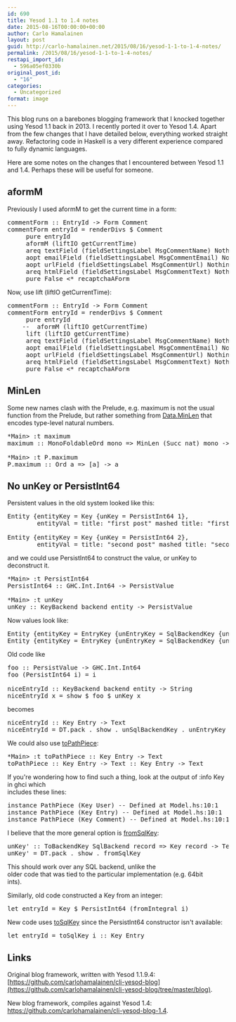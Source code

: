 ```yaml
---
id: 690
title: Yesod 1.1 to 1.4 notes
date: 2015-08-16T00:00:00+00:00
author: Carlo Hamalainen
layout: post
guid: http://carlo-hamalainen.net/2015/08/16/yesod-1-1-to-1-4-notes/
permalink: /2015/08/16/yesod-1-1-to-1-4-notes/
restapi_import_id:
  - 596a05ef0330b
original_post_id:
  - "16"
categories:
  - Uncategorized
format: image
---
```

This blog runs on a barebones blogging framework that I knocked together using Yesod 1.1 back in 2013. I recently ported it over to Yesod 1.4. Apart from the few changes that I have detailed below, everything worked straight away. Refactoring code in Haskell is a very different experience compared to fully dynamic languages. 

Here are some notes on the changes that I encountered between Yesod 1.1 and 1.4. Perhaps these will be useful for someone. 

## aformM

Previously I used aformM to get the current time in a form: 

<pre>commentForm :: EntryId -> Form Comment
commentForm entryId = renderDivs $ Comment
     pure entryId
     aformM (liftIO getCurrentTime)
     areq textField (fieldSettingsLabel MsgCommentName) Nothing
     aopt emailField (fieldSettingsLabel MsgCommentEmail) Nothing
     aopt urlField (fieldSettingsLabel MsgCommentUrl) Nothing
     areq htmlField (fieldSettingsLabel MsgCommentText) Nothing
     pure False <* recaptchaAForm
</pre>

Now, use lift (liftIO getCurrentTime): 

<pre>commentForm :: EntryId -> Form Comment
commentForm entryId = renderDivs $ Comment
     pure entryId
    --  aformM (liftIO getCurrentTime)
     lift (liftIO getCurrentTime)
     areq textField (fieldSettingsLabel MsgCommentName) Nothing
     aopt emailField (fieldSettingsLabel MsgCommentEmail) Nothing
     aopt urlField (fieldSettingsLabel MsgCommentUrl) Nothing
     areq htmlField (fieldSettingsLabel MsgCommentText) Nothing
     pure False <* recaptchaAForm
</pre>

## MinLen

Some new names clash with the Prelude, e.g. maximum is not the usual function from the Prelude, but rather something from [Data.MinLen](http://hackage.haskell.org/package/mono-traversable-0.9.2.1/docs/Data-MinLen.html) that encodes type-level natural numbers. 

<pre>*Main> :t maximum
maximum :: MonoFoldableOrd mono => MinLen (Succ nat) mono -> Element mono

*Main> :t P.maximum
P.maximum :: Ord a => [a] -> a
</pre>

## No unKey or PersistInt64

Persistent values in the old system looked like this: 

<pre>Entity {entityKey = Key {unKey = PersistInt64 1},
        entityVal = title: "first post" mashed title: "first-post" year: 2015 month: 8 day: 14 content: "Hi there!" visible: False}

Entity {entityKey = Key {unKey = PersistInt64 2},
        entityVal = title: "second post" mashed title: "second-post" year: 2015 month: 8 day: 14 content: "Hi there! Do de dah!" visible: False}
</pre>

and we could use PersistInt64 to construct the value, or unKey to deconstruct it. 

<pre>*Main> :t PersistInt64
PersistInt64 :: GHC.Int.Int64 -> PersistValue

*Main> :t unKey
unKey :: KeyBackend backend entity -> PersistValue
</pre>

Now values look like: 

<pre>Entity {entityKey = EntryKey {unEntryKey = SqlBackendKey {unSqlBackendKey = 1}}, entityVal = "first post"}
Entity {entityKey = EntryKey {unEntryKey = SqlBackendKey {unSqlBackendKey = 2}}, entityVal = "second post"}
</pre>

Old code like 

<pre>foo :: PersistValue -> GHC.Int.Int64
foo (PersistInt64 i) = i

niceEntryId :: KeyBackend backend entity -> String
niceEntryId x = show $ foo $ unKey x
</pre>

becomes

<pre>niceEntryId :: Key Entry -> Text
niceEntryId = DT.pack . show . unSqlBackendKey . unEntryKey
</pre>

We could also use [toPathPiece](http://hackage.haskell.org/package/path-pieces-0.2.0/docs/Web-PathPieces.html#v:toPathPiece): 

<pre>*Main> :t toPathPiece :: Key Entry -> Text
toPathPiece :: Key Entry -> Text :: Key Entry -> Text
</pre>

If you're wondering how to find such a thing, look at the output of :info Key in ghci which  
includes these lines:

<pre>instance PathPiece (Key User) -- Defined at Model.hs:10:1
instance PathPiece (Key Entry) -- Defined at Model.hs:10:1
instance PathPiece (Key Comment) -- Defined at Model.hs:10:1
</pre>

I believe that the more general option is [fromSqlKey](http://hackage.haskell.org/package/persistent-2.1.6/docs/Database-Persist-Sql.html#v:fromSqlKey): 

<pre>unKey' :: ToBackendKey SqlBackend record => Key record -> Text
unKey' = DT.pack . show . fromSqlKey
</pre>

This should work over any SQL backend, unlike the  
older code that was tied to the particular implementation (e.g. 64bit  
ints). 

Similarly, old code constructed a Key from an integer: 

<pre>let entryId = Key $ PersistInt64 (fromIntegral i)
</pre>

New code uses [toSqlKey](http://hackage.haskell.org/package/persistent-2.1.6/docs/Database-Persist-Sql.html#v:toSqlKey) since the PersistInt64 constructor isn't available: 

<pre>let entryId = toSqlKey i :: Key Entry
</pre>

## Links 

Original blog framework, written with Yesod 1.1.9.4: [https://github.com/carlohamalainen/cli-yesod-blog](https://github.com/carlohamalainen/cli-yesod-blog/tree/master/blog). 

New blog framework, compiles against Yesod 1.4: <https://github.com/carlohamalainen/cli-yesod-blog-1.4>.